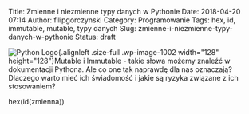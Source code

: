 Title: Zmienne i niezmienne typy danych w Pythonie
Date: 2018-04-20 07:14
Author: filipgorczynski
Category: Programowanie
Tags: hex, id, immutable, mutable, typy danych
Slug: zmienne-i-niezmienne-typy-danych-w-pythonie
Status: draft

![Python Logo](https://filipgorczynski.files.wordpress.com/2015/04/python1.png){.alignleft .size-full .wp-image-1002 width="128" height="128"}Mutable i Immutable - takie słowa możemy znaleźć w dokumentacji Pythona. Ale co one tak naprawdę dla nas oznaczają? Dlaczego warto mieć ich świadomość i jakie są ryzyka związane z ich stosowaniem?

hex(id(zmienna))
